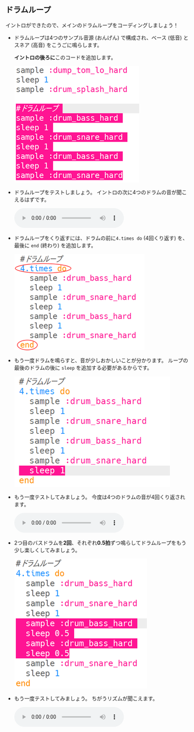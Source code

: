 ## ドラムループ

イントロができたので、メインのドラムループをコーディングしましょう！

+ ドラムループは4つのサンプル音源 (おんげん) で構成され、ベース (低音) とスネア (高音) をこうごに鳴らします。
    
    **イントロの後ろに**このコードを追加します。
    
    ![スクリーンショット](images/drum-main.png)

+ ドラムループをテストしましょう。 イントロの次に4つのドラムの音が聞こえるはずです。
    
    <div id="audio-preview" class="pdf-hidden">
      <audio controls preload> <source src="resources/drums-loop-1.mp3" type="audio/mpeg"> お使いのブラウザは<code>audio</code>要素をサポートしていません。 </audio>
    </div>
+ ドラムループをくり返すには、ドラムの前に`4.times do` (4回くり返す) を、最後に `end` (終わり) を追加します。
    
    ![スクリーンショット](images/drum-loop-bug.png)

+ もう一度ドラムを鳴らすと、音が少しおかしいことが分かります。 ループの最後のドラムの後に `sleep` を追加する必要があるからです。
    
    ![スクリーンショット](images/drum-loop-fix.png)

+ もう一度テストしてみましょう。 今度は4つのドラムの音が4回くり返されます。
    
    <div id="audio-preview" class="pdf-hidden">
      <audio controls preload> <source src="resources/drums-loop-2.mp3" type="audio/mpeg"> お使いのブラウザは<code>audio</code>要素をサポートしていません。 </audio>
    </div>
+ 2つ目のバスドラムを**2回**、それぞれ**0.5拍**ずつ鳴らしてドラムループをもう少し楽しくしてみましょう。
    
    ![スクリーンショット](images/drum-loop-double.png)

+ もう一度テストしてみましょう。 ちがうリズムが聞こえます。
    
    <div id="audio-preview" class="pdf-hidden">
      <audio controls preload> <source src="resources/drums-loop-3.mp3" type="audio/mpeg"> お使いのブラウザは<code>audio</code>要素をサポートしていません。 </audio>
    </div>
